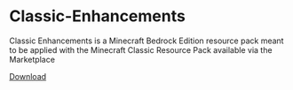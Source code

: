 # Classic-Enhancements
Classic Enhancements is a Minecraft Bedrock Edition resource pack meant to be applied with the Minecraft Classic Resource Pack available via the Marketplace

[Download](https://github.com/scuttle06/Classic-Enhancements/raw/main/ClassicEnh.mcpack)
